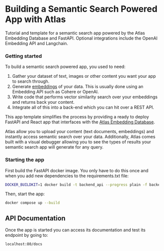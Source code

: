 # Building a Semantic Search Powered App with Atlas
Tutorial and template for a semantic search app powered by the Atlas Embedding Database and FastAPI. 
Optional integrations include the OpenAI Embedding API and Langchain.


### Getting started
To build a semantic search powered app, you used to need:
1. Gather your dataset of text, images or other content you want your app to search through.
2. Generate [embeddings](https://vaclavkosar.com/ml/Embeddings-in-Machine-Learning-Explained) of your data. This is usually done using an Embedding API such as Cohere or OpenAI.
3. Write code that performs vector similarity search over your embeddings and returns back your content.
4. Integrate all of this into a back-end which you can hit over a REST API.


This app template simplifies the process by providing a ready to deploy FastAPI and React app that interfaces with the [Atlas Embedding Database](https://docs.nomic.ai/how_does_atlas_work.html).

Atlas allow you to upload your content (text documents, embeddings) and instantly access semantic search over your data. Additionally, Atlas comes built with a visual debugger
allowing you to see the types of results your semantic search app will generate for any query.



### Starting the app

First build the FastAPI docker image. You only have to do this once and when you add new dependencies to the requirements.txt file:
```bash
DOCKER_BUILDKIT=1 docker build -t backend_api --progress plain -f backend/Dockerfile.buildkit .
```

Then, start the app:

```bash
docker compose up --build
```


## API Documentation

Once the app is started you can access its documentation and test its endpoint by going to:
```
localhost:80/docs
```